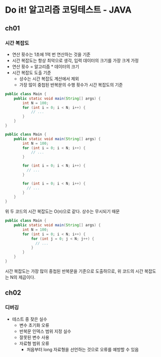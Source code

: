 # Do it! 알고리즘 코딩테스트 - JAVA

## ch01

### 시간 복잡도

- 연산 횟수는 1초에 1억 번 연산하는 것을 기준
- 시간 복잡도는 항상 최악으로 생각, 입력 데이터의 크기를 가장 크게 가정
- 연산 횟수 = 알고리즘 * 데이터의 크기
- 시간 복잡도 도출 기준
  - 상수는 시간 복잡도 계산에서 제외
  - 가장 많이 중첩된 반복문의 수행 횟수가 시간 복잡도의 기준

```java
public class Main {
    public static void main(String[] args) {
        int N = 100;
        for (int i = 0; i < N; i++) {
            // ...
        }
    }    
}
```
```java
public class Main {
    public static void main(String[] args) {
        int N = 100;
        for (int i = 0; i < N; i++) {
            // ...
        }

        for (int i = 0; i < N; i++) {
          // ...
        }

        for (int i = 0; i < N; i++) {
          // ...
        }
    }    
}
```

위 두 코드의 시간 복잡도는 O(n)으로 같다. 상수는 무시되기 때문

```java
public class Main {
    public static void main(String[] args) {
        int N = 100;
        for (int i = 0; i < N; i++) {
            for (int j = 0; j < N; j++) {
              // ...
            }
        }
    }    
}
```

시간 복잡도는 가장 많이 중첩된 반복문을 기준으로 도출하므로, 위 코드의 시간 복잡도는 N의 제곱이다.

## ch02

### 디버깅

- 테스트 중 잦은 실수
  - 변수 초기화 오류
  - 반복문 인덱스 범위 지정 실수
  - 잘못된 변수 사용
  - 자료형 범위 오류
    - 처음부터 long 자료형을 선언하는 것으로 오류를 예방할 수 있음
